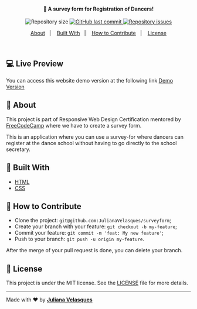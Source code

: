 <h4 align="center">
  🚀 A survey form for Registration of Dancers!
</h4>

<p align="center">
  <img alt="Repository size" src="https://img.shields.io/github/repo-size/JulianaVelasques/surveyform">
  
  <a href="https://github.com/JulianaVelasques/moveit/commits/master">
    <img alt="GitHub last commit" src="https://img.shields.io/github/last-commit/JulianaVelasques/moveit">
  </a>

  <a href="https://github.com/Silve1ra/be-the-hero/issues">
    <img alt="Repository issues" src="https://img.shields.io/github/issues/JulianaVelasques/surveyform">
  </a>

</p>

<p align="center">
  <a href="#page_with_curl-about">About</a>&nbsp;&nbsp;&nbsp;|&nbsp;&nbsp;&nbsp;
  <a href="#wrench-built-with">Built With</a>&nbsp;&nbsp;&nbsp;|&nbsp;&nbsp;&nbsp;
  <a href="#-how-to-contribute">How to Contribute</a>&nbsp;&nbsp;&nbsp;|&nbsp;&nbsp;&nbsp;
  <a href="#memo-license">License</a>
</p>

<br>
    
    
## :computer: Live Preview

You can access this website demo version at the following link [Demo Version](https://movit-julianavelasques.vercel.app/)

## :page_with_curl: About

This project is part of Responsive Web Design Certification mentored by [FreeCodeCamp](https://www.freecodecamp.org/learn) where we have to create a survey form.

This is an application where you can use a survey-for where dancers can register at the dance school without having to go directly to the school secretary.

## :wrench: Built With

- [HTML](https://www.w3schools.com/css/)
- [CSS](https://www.w3schools.com/html/)

## 🤔 How to Contribute

- Clone the project: `git@github.com:JulianaVelasques/surveyform`;
- Create your branch with your feature: `git checkout -b my-feature`;
- Commit your feature: `git commit -m 'feat: My new feature'`;
- Push to your branch: `git push -u origin my-feature`.

After the merge of your pull request is done, you can delete your branch.

## :memo: License

This project is under the MIT license. See the [LICENSE](LICENSE.md) file for more details.

---

Made with ♥ by <tr>
    <td align="center"><a href="https://github.com/JulianaVelasques"><b>Juliana Velasques</b></a><br /></td>
  <tr>
